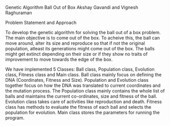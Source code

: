 Genetic Algorithm Ball Out of Box
Akshay Gavandi and Vignesh Raghuraman

Problem Statement and Approach

To develop the genetic algorithm for solving the ball out of a box problem. The main objective is to come out of the box. To acheive this, the ball can move around, alter its size and reproduce so that if not the original population, atleast its generations might come out of the box. The balls might get extinct depending on their size or if they show no traits of improvement to move towards the edge of the box.

We have implemented 5 Classes: Ball class, Population class, Evolution class, Fitness class and Main class. 
Ball class mainly focus on defining the DNA (Coordinates, Fitness and Size).
Population and Evolution class together focus on how the DNA was translated to current coordinates and the mutation process. 
The Population class mainly contains the whole list of balls and maintains the current co-ordinates, size and fitness of the ball. 
Evolution class takes care of activities like reproduction and death.
Fitness class has methods to evaluate the fitness of each ball and selects the population for evolution. 
Main class stores the parameters for running the program.
